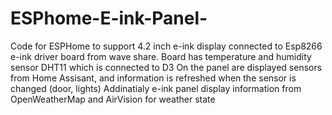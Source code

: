 # ESPhome-E-ink-Panel-

Code for ESPHome to support 4.2 inch e-ink display connected to Esp8266 e-ink driver board from wave share.
Board has temperature and humidity sensor DHT11 which is connected to D3
On the panel are displayed sensors from Home Assisant, and information is refreshed when the sensor is changed (door, lights)
Addinatialy e-ink panel display information from OpenWeatherMap and AirVision for weather state

